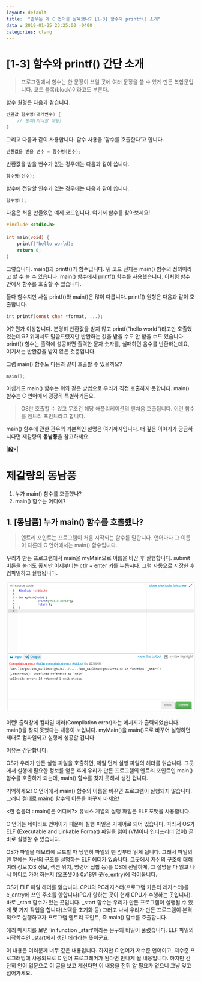 ```yaml
---
layout: default
title:  "관우는 왜 C 언어를 살육했나? [1-3] 함수와 printf() 소개"
data : 2019-01-25 23:25:00 -0400
categories: clang
---
```


# [1-3] 함수와 printf() 간단 소개

> 프로그램에서 함수는 한 문장이 쓰일 곳에 여러 문장을 쓸 수 있게 만든 복합문입니다. 코드 블록(block)이라고도 부른다.  

함수 원형은 다음과 같습니다.

```c
반환값 함수명(매개변수) {
    // 본체(처리할 내용)
}
```

그리고 다음과 같이 사용합니다. 함수 사용을 ‘함수를 호출한다’고 합니다.

```c
반환값을 받을 변수 = 함수명(인수);
```

반환값을 받을 변수가 없는 경우에는 다음과 같이 씁니다.

```c
함수명(인수);
```

함수에 전달할 인수가 없는 경우에는 다음과 같이 씁니다.

```c
함수명();
```

다음은 처음 만들었던 예제 코드입니다. 여기서 함수를 찾아보세요!

```c
#include <stdio.h>

int main(void) {
	printf("hello world);
	return 0;
}
```

그렇습니다. main()과 printf()가 함수입니다. 위 코드 전체는 main() 함수의 정의이라고 할 수 볼 수 있습니다. main() 함수에서 printf() 함수를 사용했습니다. 이처럼 함수 안에서 함수를 호출할 수 있습니다.

둘다 함수지만 사실 printf()와 main()은 많이 다릅니다. printf() 원형은 다음과 같이 호출합니다.

```c
int printf(const char *format, ...);
```

어? 뭔가 이상합니다. 분명히 반환값을 받지 않고 printf(“hello world”)라고만 호출했었는데요? 위에서도 말씀드렸지만 반환하는 값을 받을 수도 안 받을 수도 있습니다. printf() 함수는 출력에 성공하면 출력한 문자 숫자를, 실패하면 음수를 반환하는데요, 여기서는 반환값을 받지 않은 것뿐입니다.


그럼 main() 함수도 다음과 같이 호출할 수 있을까요?

```c
main();
```

아쉽게도 main() 함수는 위와 같은 방법으로 우리가 직접 호출하지 못합니다. main() 함수는 C 언어에서 굉장히 특별하거든요. 

> OS만 호출할 수 있고 무조건 해당 애플리케이션의 맨처음 호출됩니다. 이런 함수를 엔트리 포인트라고 합니다.

main() 함수에 관한 관우의 기본적인 설명은 여기까지입니다. 더 깊은 이야기가 궁금하시다면 제갈량의 **동남풍**을 참고하세요.

|**殺***|

# 제갈량의 동남풍
1. 누가 main() 함수를 호출했나?
2. main() 함수는 어디에?
 
## 1. [동남품] 누가 main() 함수를 호출했나?
> 엔트리 포인트는 프로그램이 처음 시작되는 함수를 말합니다. 
언어마다 그 이름이 다른데 C 언어에서는 main() 함수입니다.

우리가 만든 프로그램에서 main을 myMain으로 이름을 바꾼 후 실행합니다. submit 버튼을 눌러도 좋지만 이제부터는 ctlr + enter 키를 누릅시다. 그럼 자동으로 저장한 후 컴파일하고 실행됩니다.

![실행에러](/assets/images/clang1-3-1.png)

이런! 출력창에 컴파일 에러(Compilation error)라는 메시지가 출력되었습니다. main()을 찾지 못했다는 내용이 보입니다. myMain()을 main()으로 바꾸어 실행하면 제대로 컴파일되고 실행에 성공할 겁니다.

이유는 간단합니다.

OS가 우리가 만든 실행 파일을 호출하면, 제일 먼저 실행 파일의 헤더를 읽습니다. 그곳에서 실행에 필요한 정보를 얻은 후에 우리가 만든 프로그램의 엔트리 포인트인 main() 함수를 호출하게 되는데, main() 함수를 찾지 못해서 생긴 겁니다.

기억하세요! C 언어에서 main() 함수의 이름을 바꾸면 프로그램이 실행되지 않습니다. 그러니 절대로 main() 함수의 이름을 바꾸지 마세요!


<한 걸음더 : main()은 어디에?>
유닉스 계열의 실행 파일은 ELF 포맷을 사용합니다.

 

C 언어는 네이티브 언어이기 때문에 실행 파일은 기계어로 되어 있습니다. 따라서 OS가 ELF (Executable and Linkable Format) 파일을 읽어 (VM이나 인터프리터 없이) 곧바로 실행할 수 있습니다. 

OS가 파일을 메모리에 로드할 때 당연히 파일의 맨 앞부터 읽게 됩니다. 그래서 파일의 맨 앞에는 자신의 구조를 설명하는 ELF 헤더가 있습니다. 그곳에서 자신의 구조에 대해 여러 정보(OS 정보, 섹션 위치, 명령어 집합 등)를 OS에 전달하게, 그 설명을 다 읽고 나서 어디로 가야 하는지 (오프셋이) 0x18인 곳(e_entry)에 적어둡니다. 

OS가 ELF 파일 헤더를 읽습니다.
CPU의 PC레지스터(프로그램 카운터 레지스터)를 e_entry에 쓰인 주소를 향합니다(PC가 향하는 곳이 현재 CPU가 수행하는 곳입니다). 바로 _start 함수가 있는 곳입니다.
_start 함수는 우리가 만든 프로그램이 실행될 수 있게 몇 가지 작업을 합니다(스택을 초기화 등)
그러고 나서 우리가 만든 프로그램이 본격적으로 실행하고자 프로그램 엔트리 포인트, 즉 main() 함수를 호출합니다.

에러 메시지를 보면 ‘in function _start’이라는 문구의 비밀이 풀렸습니다. ELF 파일의 시작함수인 _start에서 생긴 에러라는 뜻이군요. 

이 내용은 여러분께 너무 깊은 내용입니다. 하지만 C 언어가 저수준 언어이고, 저수준 프로그래밍에 사용되므로 C 언어 프로그래머가 된다면 만나게 될 내용입니다. 하지만 간단히 언어 입문으로 이 글을 보고 계신다면 이 내용을 전혀 알 필요가 없으니 그냥 잊고 넘어가세요.


